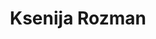 ---
SICRIS: 15295
draft: false
fixName: ksenija_rozman
location: R3.73 - Mednarodna pisarna, Praktično izobraževanje, Karierni center UL
mailInfo: ksenija.rozman@fri.uni-lj.si
officeHours: null
profName: strok. sod. mag. Ksenija Rozman
profTitle: Organizator praktičnega usposabljanja
telephoneInfo: null
title: Ksenija Rozman
---